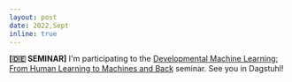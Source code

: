 ```yaml
---
layout: post
date: 2022,Sept
inline: true
---
```


**[🇩🇪 SEMINAR]** I'm participating to the [Developmental Machine Learning: From Human Learning to Machines and Back](https://www.dagstuhl.de/en/program/calendar/semhp/?semnr=22422) seminar. See you in Dagstuhl!

